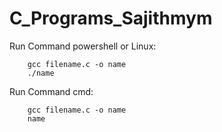 ﻿# C_Programs_Sajithmym




Run Command powershell or Linux: 
	
		gcc filename.c -o name
		./name



Run Command cmd: 

		gcc filename.c -o name
		name
